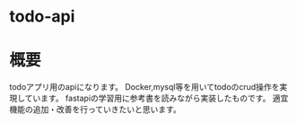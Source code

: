 # todo-api

# 概要
todoアプリ用のapiになります。
Docker,mysql等を用いてtodoのcrud操作を実現しています。
fastapiの学習用に参考書を読みながら実装したものです。
適宜機能の追加・改善を行っていきたいと思います。
